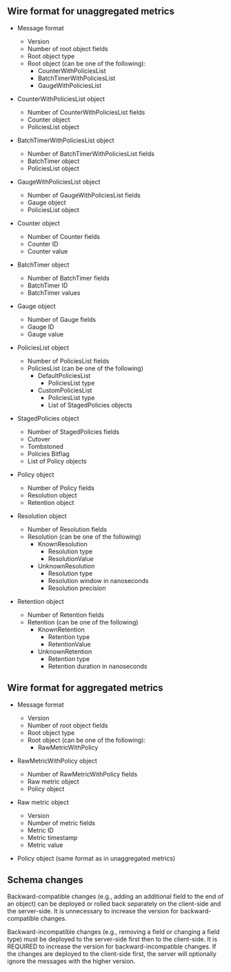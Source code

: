 ## Wire format for unaggregated metrics

* Message format
  * Version
  * Number of root object fields
  * Root object type
  * Root object (can be one of the following):
    * CounterWithPoliciesList
    * BatchTimerWithPoliciesList
    * GaugeWithPoliciesList

* CounterWithPoliciesList object
  * Number of CounterWithPoliciesList fields
  * Counter object
  * PoliciesList object

* BatchTimerWithPoliciesList object
  * Number of BatchTimerWithPoliciesList fields
  * BatchTimer object
  * PoliciesList object

* GaugeWithPoliciesList object
  * Number of GaugeWithPoliciesList fields
  * Gauge object
  * PoliciesList object

* Counter object
  * Number of Counter fields
  * Counter ID
  * Counter value

* BatchTimer object
  * Number of BatchTimer fields
  * BatchTimer ID
  * BatchTimer values

* Gauge object
  * Number of Gauge fields
  * Gauge ID
  * Gauge value

* PoliciesList object
  * Number of PoliciesList fields
  * PoliciesList (can be one of the following)
    * DefaultPoliciesList
      * PoliciesList type
    * CustomPoliciesList
      * PoliciesList type
      * List of StagedPolicies objects

* StagedPolicies object
  * Number of StagedPolicies fields
  * Cutover
  * Tombstoned
  * Policies Bitflag
  * List of Policy objects

* Policy object
  * Number of Policy fields
  * Resolution object
  * Retention object

* Resolution object
  * Number of Resolution fields
  * Resolution (can be one of the following)
    * KnownResolution
      * Resolution type
      * ResolutionValue
    * UnknownResolution
      * Resolution type
      * Resolution window in nanoseconds
      * Resolution precision

* Retention object
  * Number of Retention fields
  * Retention (can be one of the following)
    * KnownRetention
      * Retention type
      * RetentionValue
    * UnknownRetention
      * Retention type
      * Retention duration in nanoseconds

## Wire format for aggregated metrics

* Message format
  * Version
  * Number of root object fields
  * Root object type
  * Root object (can be one of the following):
    * RawMetricWithPolicy

* RawMetricWithPolicy object
  * Number of RawMetricWithPolicy fields
  * Raw metric object
  * Policy object

* Raw metric object
  * Version
  * Number of metric fields
  * Metric ID
  * Metric timestamp
  * Metric value

* Policy object (same format as in unaggregated metrics)

## Schema changes

Backward-compatible changes (e.g., adding an additional field to the end of an object) can be
deployed or rolled back separately on the client-side and the server-side. It is unnecessary to
increase the version for backward-compatible changes.

Backward-incompatible changes (e.g., removing a field or changing a field type) must be deployed
to the server-side first then to the client-side. It is REQUIRED to increase the version for
backward-incompatible changes. If the changes are deployed to the client-side first, the server
will optionally ignore the messages with the higher version.